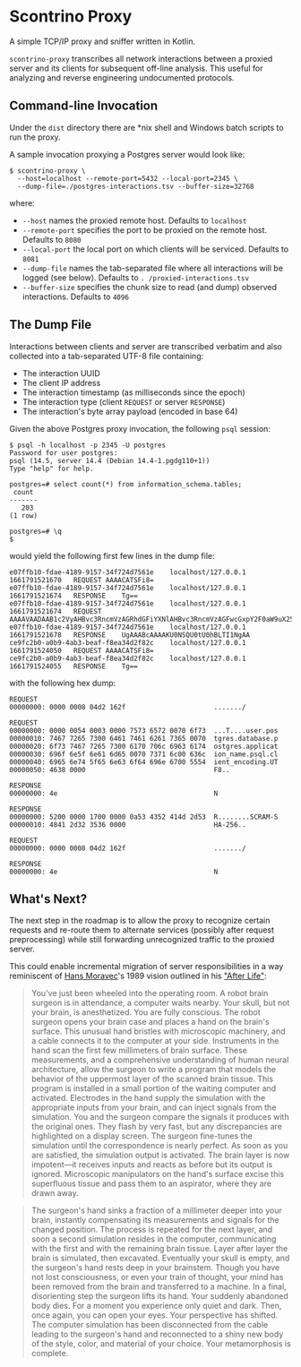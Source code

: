 # Scontrino Proxy

A simple TCP/IP proxy and sniffer written in Kotlin.

`scontrino-proxy` transcribes all network interactions between a proxied server and its clients for subsequent off-line 
analysis. This useful for analyzing and reverse engineering undocumented protocols.

## Command-line Invocation

Under the `dist` directory there are *nix shell and Windows batch scripts to run the proxy.

A sample invocation proxying a Postgres server would look like:

```
$ scontrino-proxy \
  --host=localhost --remote-port=5432 --local-port=2345 \
  --dump-file=./postgres-interactions.tsv --buffer-size=32768
```

where:

- `--host` names the proxied remote host. Defaults to `localhost` 
- `--remote-port` specifies the port to be proxied on the remote host. Defaults to `8080` 
- `--local-port` the local port on which clients will be serviced. Defaults to `8081`
- `--dump-file` names the tab-separated file where all interactions will be logged (see below). Defaults to `.
  /proxied-interactions.tsv`
- `--buffer-size` specifies the chunk size to read (and dump) observed interactions. Defaults to `4096`

## The Dump File

Interactions between clients and server are transcribed verbatim and also collected into a tab-separated UTF-8 file 
containing:

- The interaction UUID
- The client IP address
- The interaction timestamp (as milliseconds since the epoch)
- The interaction type (client `REQUEST` or server `RESPONSE`)
- The interaction's byte array payload (encoded in base 64)

Given the above Postgres proxy invocation, the following `psql` session:

```
$ psql -h localhost -p 2345 -U postgres
Password for user postgres:
psql (14.5, server 14.4 (Debian 14.4-1.pgdg110+1))
Type "help" for help.

postgres=# select count(*) from information_schema.tables;
 count
-------
   203
(1 row)

postgres=# \q
$
```

would yield the following first few lines in the dump file:

```
e07ffb10-fdae-4189-9157-34f724d7561e	localhost/127.0.0.1	1661791521670	REQUEST	AAAACATSFi8=
e07ffb10-fdae-4189-9157-34f724d7561e	localhost/127.0.0.1	1661791521674	RESPONSE	Tg==
e07ffb10-fdae-4189-9157-34f724d7561e	localhost/127.0.0.1	1661791521674	REQUEST	AAAAVAADAAB1c2VyAHBvc3RncmVzAGRhdGFiYXNlAHBvc3RncmVzAGFwcGxpY2F0aW9uX25hbWUAcHNxbABjbGllbnRfZW5jb2RpbmcAVVRGOAAA
e07ffb10-fdae-4189-9157-34f724d7561e	localhost/127.0.0.1	1661791521678	RESPONSE	UgAAABcAAAAKU0NSQU0tU0hBLTI1NgAA
ce9fc2b0-a0b9-4ab3-beaf-f8ea34d2f82c	localhost/127.0.0.1	1661791524050	REQUEST	AAAACATSFi8=
ce9fc2b0-a0b9-4ab3-beaf-f8ea34d2f82c	localhost/127.0.0.1	1661791524055	RESPONSE	Tg==
```

with the following hex dump:

``` 
REQUEST
00000000: 0000 0008 04d2 162f                      ......./

REQUEST
00000000: 0000 0054 0003 0000 7573 6572 0070 6f73  ...T....user.pos
00000010: 7467 7265 7300 6461 7461 6261 7365 0070  tgres.database.p
00000020: 6f73 7467 7265 7300 6170 706c 6963 6174  ostgres.applicat
00000030: 696f 6e5f 6e61 6d65 0070 7371 6c00 636c  ion_name.psql.cl
00000040: 6965 6e74 5f65 6e63 6f64 696e 6700 5554  ient_encoding.UT
00000050: 4638 0000                                F8..

RESPONSE
00000000: 4e                                       N

RESPONSE
00000000: 5200 0000 1700 0000 0a53 4352 414d 2d53  R........SCRAM-S
00000010: 4841 2d32 3536 0000                      HA-256..

REQUEST
00000000: 0000 0008 04d2 162f                      ......./

RESPONSE
00000000: 4e                                       N
```

## What's Next?

The next step in the roadmap is to allow the proxy to recognize certain requests and re-route them to alternate
services (possibly after request preprocessing) while still forwarding unrecognized traffic to the proxied server.

This could enable incremental migration of server responsibilities in a way reminiscent of 
[Hans Moravec](https://en.wikipedia.org/wiki/Hans_Moravec)'s 1989 vision outlined in his
["After Life"](https://frc.ri.cmu.edu/~hpm/project.archive/robot.papers/1989/Afterlife.html):

> You've just been wheeled into the operating room. A robot brain surgeon
is in attendance, a computer waits nearby. Your skull, but not your
brain, is anesthetized. You are fully conscious. The robot surgeon opens
your brain case and places a hand on the brain's surface. This unusual
hand bristles with microscopic machinery, and a cable connects it to the
computer at your side. Instruments in the hand scan the first few
millimeters of brain surface. These measurements, and a comprehensive
understanding of human neural architecture, allow the surgeon to write a
program that models the behavior of the uppermost layer of the scanned
brain tissue. This program is installed in a small portion of the
waiting computer and activated. Electrodes in the hand supply the
simulation with the appropriate inputs from your brain, and can inject
signals from the simulation. You and the surgeon compare the signals it
produces with the original ones. They flash by very fast, but any
discrepancies are highlighted on a display screen. The surgeon
fine-tunes the simulation until the correspondence is nearly perfect. As
soon as you are satisfied, the simulation output is activated. The brain
layer is now impotent—it receives inputs and reacts as before but its
output is ignored. Microscopic manipulators on the hand's surface excise
this superfluous tissue and pass them to an aspirator, where they are
drawn away.

> The surgeon's hand sinks a fraction of a millimeter deeper into your
brain, instantly compensating its measurements and signals for the
changed position. The process is repeated for the next layer, and soon a
second simulation resides in the computer, communicating with the first
and with the remaining brain tissue. Layer after layer the brain is
simulated, then excavated. Eventually your skull is empty, and the
surgeon's hand rests deep in your brainstem. Though you have not lost
consciousness, or even your train of thought, your mind has been removed
from the brain and transferred to a machine. In a final, disorienting
step the surgeon lifts its hand. Your suddenly abandoned body dies. For
a moment you experience only quiet and dark. Then, once again, you can
open your eyes. Your perspective has shifted. The computer simulation
has been disconnected from the cable leading to the surgeon's hand and
reconnected to a shiny new body of the style, color, and material of
your choice. Your metamorphosis is complete.

